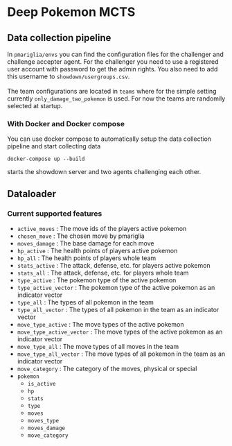 # Deep Pokemon MCTS

## Data collection pipeline

In ```pmariglia/envs``` you can find the configuration
files for the challenger and challenge accepter agent. 
For the challenger you need to use a registered user account
with password to get the admin rights. You also need to
add this username to ```showdown/usergroups.csv```. <br><br>
The team configurations are located in ```teams``` where
for the simple setting currently ```only_damage_two_pokemon```
is used. For now the teams are randomily selected at startup.

### With Docker and Docker compose

You can use docker compose to automatically setup the
data collection pipeline and start collecting data
```
docker-compose up --build
```
starts the showdown server and two agents 
challenging each other.

## Dataloader

### Current supported features

* `active_moves` : The move ids of the players active pokemon
* `chosen_move`  : The chosen move by pmariglia
* `moves_damage` : The base damage for each move
* `hp_active`    : The health points of players active pokemon
* `hp_all` : The health points of players whole team
* `stats_active` : The attack, defense, etc. for players active pokemon
* `stats_all` : The attack, defense, etc. for players whole team
* `type_active` : The pokemon type of the active pokemon
* `type_active_vector` : The pokemon type of the active pokemon as an indicator vector
* `type_all` : The types of all pokemon in the team
* `type_all_vector` : The types of all pokemon in the team as an indicator vector
* `move_type_active` : The move types of the active pokemon
* `move_type_active_vector` : The move types of the active pokemon as an indicator vector
* `move_type_all` : The move types of all moves in the team
* `move_type_all_vector` : The move types of all pokemon in the team as an indicator vector
* `move_category` : The category of the moves, physical or special
* `pokemon`
    * `is_active`
    * `hp`
    * `stats`
    * `type`
    * `moves`
    * `moves_type`
    * `moves_damage`
    * `move_category`

